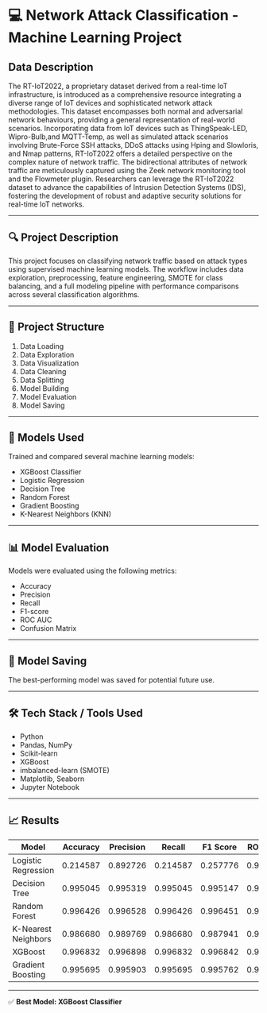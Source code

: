 # 💻 Network Attack Classification - Machine Learning Project

##  Data Description

The RT-IoT2022, a proprietary dataset derived from a real-time IoT infrastructure, is introduced as a comprehensive resource integrating a diverse range of IoT devices and sophisticated network attack methodologies. This dataset encompasses both normal and adversarial network behaviours, providing a general representation of real-world scenarios. Incorporating data from IoT devices such as ThingSpeak-LED, Wipro-Bulb,and MQTT-Temp, as well as simulated attack scenarios involving Brute-Force SSH attacks, DDoS attacks using Hping and Slowloris, and Nmap patterns, RT-IoT2022 offers a detailed perspective on the complex nature of network traffic. The bidirectional attributes of network traffic are meticulously captured using the Zeek network monitoring tool and the Flowmeter plugin. Researchers can leverage the RT-IoT2022 dataset to advance the capabilities of Intrusion Detection Systems (IDS), fostering the development of robust and adaptive security solutions for real-time IoT networks.

---

## 🔍 Project Description

This project focuses on classifying network traffic based on attack types using supervised machine learning models. The workflow includes data exploration, preprocessing, feature engineering, SMOTE for class balancing, and a full modeling pipeline with performance comparisons across several classification algorithms.

---

## 📁 Project Structure

1. Data Loading  
2. Data Exploration  
3. Data Visualization  
4. Data Cleaning  
5. Data Splitting  
6. Model Building  
7. Model Evaluation  
8. Model Saving  

---

## 🧠 Models Used

Trained and compared several machine learning models:

- XGBoost Classifier  
- Logistic Regression  
- Decision Tree  
- Random Forest  
- Gradient Boosting  
- K-Nearest Neighbors (KNN)  

---

## 📊 Model Evaluation

Models were evaluated using the following metrics:

- Accuracy  
- Precision  
- Recall  
- F1-score  
- ROC AUC  
- Confusion Matrix  

---

## 💾 Model Saving

The best-performing model was saved for potential future use.

---

## 🛠 Tech Stack / Tools Used

- Python  
- Pandas, NumPy  
- Scikit-learn  
- XGBoost  
- imbalanced-learn (SMOTE)  
- Matplotlib, Seaborn  
- Jupyter Notebook  

---

## 📈 Results

| Model                | Accuracy | Precision | Recall | F1 Score | ROC AUC |
|----------------------|----------|-----------|--------|----------|---------|
| Logistic Regression  | 0.214587 | 0.892726  | 0.214587 | 0.257776  | 0.906678 |
| Decision Tree        | 0.995045 | 0.995319  | 0.995045 | 0.995147  | 0.964636 |
| Random Forest        | 0.996426 | 0.996528  | 0.996426 | 0.996451  | 0.985362 |
| K-Nearest Neighbors  | 0.986680 | 0.989769  | 0.986680 | 0.987941  | 0.960951 |
| XGBoost              | 0.996832 | 0.996898  | 0.996832 | 0.996842  | 0.999868 |
| Gradient Boosting    | 0.995695 | 0.995903  | 0.995695 | 0.995762  | 0.999814 |

---

✅ **Best Model: XGBoost Classifier**
